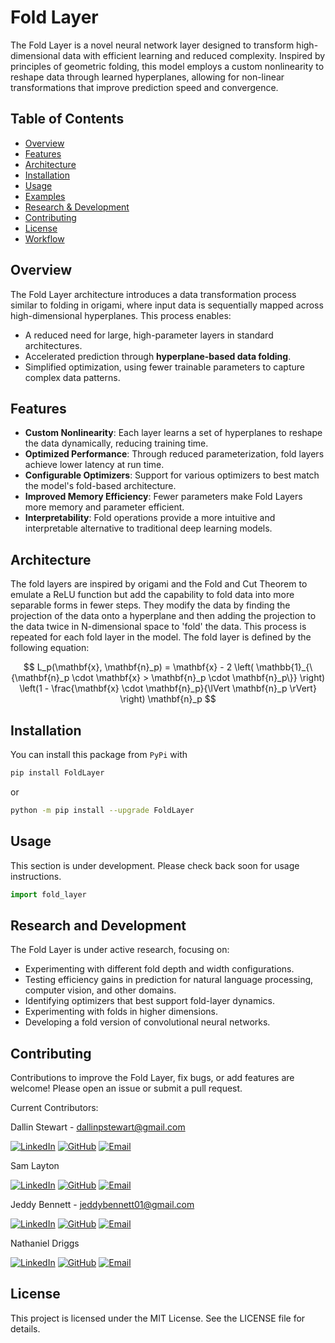 # Fold Layer

The Fold Layer is a novel neural network layer designed to transform high-dimensional data with efficient learning and reduced complexity. Inspired by principles of geometric folding, this model employs a custom nonlinearity to reshape data through learned hyperplanes, allowing for non-linear transformations that improve prediction speed and convergence.

## Table of Contents
- [Overview](#overview)
- [Features](#features)
- [Architecture](#architecture)
- [Installation](#installation)
- [Usage](#usage)
- [Examples](#examples)
- [Research & Development](#research--development)
- [Contributing](#contributing)
- [License](#license)
- [Workflow](#workflow)

## Overview

The Fold Layer architecture introduces a data transformation process similar to folding in origami, where input data is sequentially mapped across high-dimensional hyperplanes. This process enables:
- A reduced need for large, high-parameter layers in standard architectures.
- Accelerated prediction through **hyperplane-based data folding**.
- Simplified optimization, using fewer trainable parameters to capture complex data patterns.

## Features
- **Custom Nonlinearity**: Each layer learns a set of hyperplanes to reshape the data dynamically, reducing training time.
- **Optimized Performance**: Through reduced parameterization, fold layers achieve lower latency at run time.
- **Configurable Optimizers**: Support for various optimizers to best match the model's fold-based architecture.
- **Improved Memory Efficiency**: Fewer parameters make Fold Layers more memory and parameter efficient.
- **Interpretability**: Fold operations provide a more intuitive and interpretable alternative to traditional deep learning models.

## Architecture
The fold layers are inspired by origami and the Fold and Cut Theorem to emulate a ReLU function but add the capability to fold data into more separable forms in fewer steps. They modify the data by finding the projection of the data onto a hyperplane and then adding the projection to the data twice in N-dimensional space to 'fold' the data. This process is repeated for each fold layer in the model. The fold layer is defined by the following equation:

$$
L_p(\mathbf{x}, \mathbf{n}_p) = \mathbf{x} - 2 \left( \mathbb{1}_{\{\mathbf{n}_p \cdot \mathbf{x} > \mathbf{n}_p \cdot \mathbf{n}_p\}} 
\right) \left(1 - \frac{\mathbf{x} \cdot \mathbf{n}_p}{\lVert \mathbf{n}_p \rVert} \right) \mathbf{n}_p
$$


## Installation

You can install this package from ```PyPi``` with

```bash
pip install FoldLayer
```

or 

```bash
python -m pip install --upgrade FoldLayer
```


## Usage

This section is under development. Please check back soon for usage instructions.

```python
import fold_layer
```


## Research and Development
The Fold Layer is under active research, focusing on:
- Experimenting with different fold depth and width configurations.
- Testing efficiency gains in prediction for natural language processing, computer vision, and other domains.
- Identifying optimizers that best support fold-layer dynamics.
- Experimenting with folds in higher dimensions.
- Developing a fold version of convolutional neural networks.

## Contributing
Contributions to improve the Fold Layer, fix bugs, or add features are welcome! Please open an issue or submit a pull request.

Current Contributors:

Dallin Stewart - dallinpstewart@gmail.com

[![LinkedIn][linkedin-icon]][linkedin-url1] [![GitHub][github-icon]][github-url1] [![Email][email-icon]][email-url1]

Sam Layton

[![LinkedIn][linkedin-icon]][linkedin-url2] [![GitHub][github-icon]][github-url2] [![Email][email-icon]][email-url2]

Jeddy Bennett - jeddybennett01@gmail.com

[![LinkedIn][linkedin-icon]][linkedin-url3] [![GitHub][github-icon]][github-url3] [![Email][email-icon]][email-url3]

Nathaniel Driggs

[![LinkedIn][linkedin-icon]][linkedin-url4] [![GitHub][github-icon]][github-url4] [![Email][email-icon]][email-url4]


## License
This project is licensed under the MIT License. See the LICENSE file for details.




[linkedIn-icon]: https://img.shields.io/badge/LinkedIn-0077B5?style=for-the-badge&logo=linkedin&logoColor=white
[linkedIn-url1]: https://www.linkedin.com/in/dallinstewart/
[linkedIn-url2]: https://www.linkedin.com/in/
[linkedIn-url3]: https://www.linkedin.com/in/jeddy-bennett/
[linkedIn-url4]: https://www.linkedin.com/in/


[github-icon]: https://img.shields.io/badge/GitHub-100000?style=for-the-badge&logo=github&logoColor=white
[github-url1]: https://github.com/binDebug3
[github-url2]: https://github.com/
[github-url3]: https://github.com/jeddybennett
[github-url4]: https://github.com/

[Email-icon]: https://img.shields.io/badge/Email-D14836?style=for-the-badge&logo=gmail&logoColor=white
[Email-url1]: mailto:dallinpstewart@gmail.com
[Email-url2]: mailto:dallinpstewart@gmail.com
[Email-url3]: mailto:jeddybennett01@gmail.com
[Email-url4]: mailto:dallinpstewart@gmail.com
